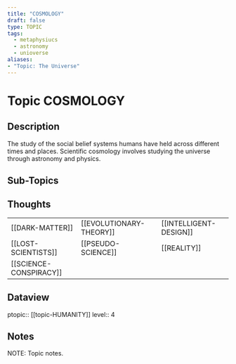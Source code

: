 ```yaml
---
title: "COSMOLOGY"
draft: false
type: TOPIC
tags:
  - metaphysiucs
  - astronomy
  - unioverse
aliases:
- "Topic: The Universe"
---
```

# Topic COSMOLOGY
## Description
The study of the social belief systems humans have held across different times and places. Scientific cosmology involves studying the universe through astronomy and physics.

## Sub-Topics


## Thoughts
|     |     |     |
| --- | --- | --- |
| [[DARK-MATTER]] | [[EVOLUTIONARY-THEORY]] | [[INTELLIGENT-DESIGN]] |
| [[LOST-SCIENTISTS]] | [[PSEUDO-SCIENCE]] | [[REALITY]] |
| [[SCIENCE-CONSPIRACY]] |

## Dataview
ptopic:: [[topic-HUMANITY]]
level:: 4


## Notes
NOTE: Topic notes.